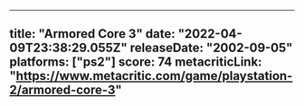 
---
title: "Armored Core 3"
date: "2022-04-09T23:38:29.055Z"
releaseDate: "2002-09-05"
platforms: ["ps2"]
score: 74
metacriticLink: "https://www.metacritic.com/game/playstation-2/armored-core-3"
---
